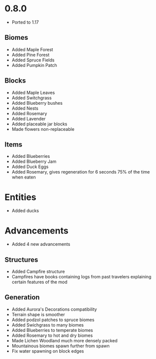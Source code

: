 # 0.8.0

* Ported to 1.17

## Biomes
* Added Maple Forest
* Added Pine Forest
* Added Spruce Fields
* Added Pumpkin Patch

## Blocks
* Added Maple Leaves
* Added Switchgrass
* Added Blueberry bushes
* Added Nests
* Added Rosemary
* Added Lavender
* Added placeable jar blocks
* Made flowers non-replaceable

## Items
* Added Blueberries
* Added Blueberry Jam
* Added Duck Eggs
* Added Rosemary, gives regeneration for 6 seconds 75% of the time when eaten

# Entities
* Added ducks

# Advancements
* Added 4 new advancements

## Structures
* Added Campfire structure
* Campfires have books containing logs from past travelers explaining certain features of the mod

## Generation
* Added Aurora's Decorations compatibility
* Terrain shape is smoother
* Added podzol patches to spruce biomes
* Added Swichgrass to many biomes
* Added Blueberries to temperate biomes
* Added Rosemary to hot and dry biomes
* Made Lichen Woodland much more densely packed
* Mountainous biomes spawn further from spawn
* Fix water spawning on block edges